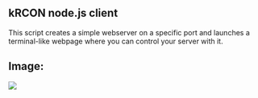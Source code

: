 ## kRCON node.js client

This script creates a simple webserver on a specific port and launches a terminal-like webpage where you can control your server with it.

## Image:

![](http://i.imgur.com/rrppIc6.png)

